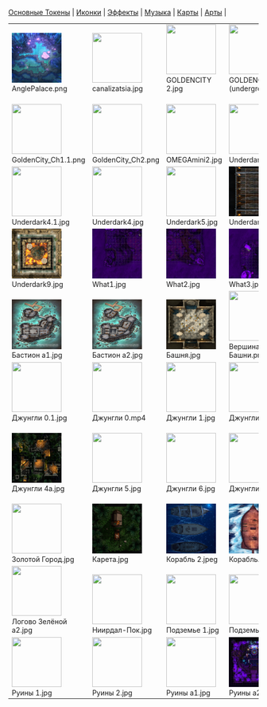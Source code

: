 [Основные Токены](https://github.com/Kobold47/Dnd-Tokens-2/blob/main/images_mark/README.md) |
[Иконки](https://github.com/Kobold47/Dnd-Tokens-2/blob/main/images_icons/README.md) |
[Эффекты](https://github.com/Kobold47/Dnd-Tokens-2/blob/main/images_sfx/README.md) |
[Музыка](https://github.com/Kobold47/Dnd-Tokens-2/blob/main/music/) |
[Карты](https://github.com/Kobold47/Dnd-Tokens-2/blob/main/images_maps/README.md) |
[Арты](https://github.com/Kobold47/Dnd-Tokens-2/blob/main/images_arts/README.md) |
<table><tr>
<tr>
<td valign="bottom">
<img src="./AnglePalace.png" width="100" height="100"><br>
AnglePalace.png
</td>

<td valign="bottom">
<img src="./canalizatsia.jpg" width="100" height="100"><br>
canalizatsia.jpg
</td>

<td valign="bottom">
<img src="./GOLDENCITY 2.jpg" width="100" height="100"><br>
GOLDENCITY 2.jpg
</td>

<td valign="bottom">
<img src="./GOLDENCITY 3 (underground).jpg" width="100" height="100"><br>
GOLDENCITY 3 (underground).jpg
</td>

<td valign="bottom">
<img src="./GOLDENCITY 4.jpg" width="100" height="100"><br>
GOLDENCITY 4.jpg
</td>

<td valign="bottom">
<img src="./GOLDENCITY.jpg" width="100" height="100"><br>
GOLDENCITY.jpg
</td>

</tr>
<tr>
<td valign="bottom">
<img src="./GoldenCity_Ch1.1.png" width="100" height="100"><br>
GoldenCity_Ch1.1.png
</td>

<td valign="bottom">
<img src="./GoldenCity_Ch2.png" width="100" height="100"><br>
GoldenCity_Ch2.png
</td>

<td valign="bottom">
<img src="./OMEGAmini2.jpg" width="100" height="100"><br>
OMEGAmini2.jpg
</td>

<td valign="bottom">
<img src="./Underdark1.jpg" width="100" height="100"><br>
Underdark1.jpg
</td>

<td valign="bottom">
<img src="./Underdark2 tower.jpg" width="100" height="100"><br>
Underdark2 tower.jpg
</td>

<td valign="bottom">
<img src="./Underdark3.jpg" width="100" height="100"><br>
Underdark3.jpg
</td>

</tr>
<tr>
<td valign="bottom">
<img src="./Underdark4.1.jpg" width="100" height="100"><br>
Underdark4.1.jpg
</td>

<td valign="bottom">
<img src="./Underdark4.jpg" width="100" height="100"><br>
Underdark4.jpg
</td>

<td valign="bottom">
<img src="./Underdark5.jpg" width="100" height="100"><br>
Underdark5.jpg
</td>

<td valign="bottom">
<img src="./Underdark6.jpg" width="100" height="100"><br>
Underdark6.jpg
</td>

<td valign="bottom">
<img src="./Underdark7.jpg" width="100" height="100"><br>
Underdark7.jpg
</td>

<td valign="bottom">
<img src="./Underdark8.jpg" width="100" height="100"><br>
Underdark8.jpg
</td>

</tr>
<tr>
<td valign="bottom">
<img src="./Underdark9.jpg" width="100" height="100"><br>
Underdark9.jpg
</td>

<td valign="bottom">
<img src="./What1.jpg" width="100" height="100"><br>
What1.jpg
</td>

<td valign="bottom">
<img src="./What2.jpg" width="100" height="100"><br>
What2.jpg
</td>

<td valign="bottom">
<img src="./What3.jpg" width="100" height="100"><br>
What3.jpg
</td>

<td valign="bottom">
<img src="./What4.jpg" width="100" height="100"><br>
What4.jpg
</td>

<td valign="bottom">
<img src="./Аренаjpg.jpg" width="100" height="100"><br>
Аренаjpg.jpg
</td>

</tr>
<tr>
<td valign="bottom">
<img src="./Бастион а1.jpg" width="100" height="100"><br>
Бастион а1.jpg
</td>

<td valign="bottom">
<img src="./Бастион а2.jpg" width="100" height="100"><br>
Бастион а2.jpg
</td>

<td valign="bottom">
<img src="./Башня.jpg" width="100" height="100"><br>
Башня.jpg
</td>

<td valign="bottom">
<img src="./Вершина Башни.png" width="100" height="100"><br>
Вершина Башни.png
</td>

<td valign="bottom">
<img src="./Город 1.jpg" width="100" height="100"><br>
Город 1.jpg
</td>

<td valign="bottom">
<img src="./Данжен а1.jpg" width="100" height="100"><br>
Данжен а1.jpg
</td>

</tr>
<tr>
<td valign="bottom">
<img src="./Джунгли 0.1.jpg" width="100" height="100"><br>
Джунгли 0.1.jpg
</td>

<td valign="bottom">
<img src="./Джунгли 0.mp4" width="100" height="100"><br>
Джунгли 0.mp4
</td>

<td valign="bottom">
<img src="./Джунгли 1.jpg" width="100" height="100"><br>
Джунгли 1.jpg
</td>

<td valign="bottom">
<img src="./Джунгли 2.jpg" width="100" height="100"><br>
Джунгли 2.jpg
</td>

<td valign="bottom">
<img src="./Джунгли 3.jpg" width="100" height="100"><br>
Джунгли 3.jpg
</td>

<td valign="bottom">
<img src="./Джунгли 4.jpg" width="100" height="100"><br>
Джунгли 4.jpg
</td>

</tr>
<tr>
<td valign="bottom">
<img src="./Джунгли 4a.jpg" width="100" height="100"><br>
Джунгли 4a.jpg
</td>

<td valign="bottom">
<img src="./Джунгли 5.jpg" width="100" height="100"><br>
Джунгли 5.jpg
</td>

<td valign="bottom">
<img src="./Джунгли 6.jpg" width="100" height="100"><br>
Джунгли 6.jpg
</td>

<td valign="bottom">
<img src="./Джунгли 7.jpg" width="100" height="100"><br>
Джунгли 7.jpg
</td>

<td valign="bottom">
<img src="./ЗмеиныйПик.jpg" width="100" height="100"><br>
ЗмеиныйПик.jpg
</td>

<td valign="bottom">
<img src="./Золотой Город 2.jpg" width="100" height="100"><br>
Золотой Город 2.jpg
</td>

</tr>
<tr>
<td valign="bottom">
<img src="./Золотой Город.jpg" width="100" height="100"><br>
Золотой Город.jpg
</td>

<td valign="bottom">
<img src="./Карета.jpg" width="100" height="100"><br>
Карета.jpg
</td>

<td valign="bottom">
<img src="./Корабль 2.jpeg" width="100" height="100"><br>
Корабль 2.jpeg
</td>

<td valign="bottom">
<img src="./Корабль.jpg" width="100" height="100"><br>
Корабль.jpg
</td>

<td valign="bottom">
<img src="./Корабль.png" width="100" height="100"><br>
Корабль.png
</td>

<td valign="bottom">
<img src="./Логово Зелёной а1.jpg" width="100" height="100"><br>
Логово Зелёной а1.jpg
</td>

</tr>
<tr>
<td valign="bottom">
<img src="./Логово Зелёной а2.jpg" width="100" height="100"><br>
Логово Зелёной а2.jpg
</td>

<td valign="bottom">
<img src="./Ниирдал-Пок.jpg" width="100" height="100"><br>
Ниирдал-Пок.jpg
</td>

<td valign="bottom">
<img src="./Подземье 1.jpg" width="100" height="100"><br>
Подземье 1.jpg
</td>

<td valign="bottom">
<img src="./Подземье 2.jpg" width="100" height="100"><br>
Подземье 2.jpg
</td>

<td valign="bottom">
<img src="./Подножье Башни.jpg" width="100" height="100"><br>
Подножье Башни.jpg
</td>

<td valign="bottom">
<img src="./Рифемист.jpeg" width="100" height="100"><br>
Рифемист.jpeg
</td>

</tr>
<tr>
<td valign="bottom">
<img src="./Руины 1.jpg" width="100" height="100"><br>
Руины 1.jpg
</td>

<td valign="bottom">
<img src="./Руины 2.jpg" width="100" height="100"><br>
Руины 2.jpg
</td>

<td valign="bottom">
<img src="./Руины а1.jpg" width="100" height="100"><br>
Руины а1.jpg
</td>

<td valign="bottom">
<img src="./Руины а2.jpg" width="100" height="100"><br>
Руины а2.jpg
</td>

</tr></table>
